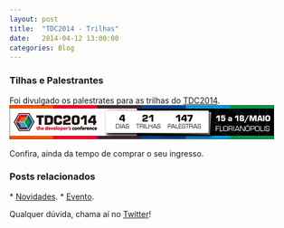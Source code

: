 ```yaml
---
layout: post
title:  "TDC2014 - Trilhas"
date:   2014-04-12 13:00:00
categories: Blog
---
```


<h3>Tilhas e Palestrantes</h3>
Foi divulgado os palestrates para as trilhas do <a href="http://www.thedevelopersconference.com.br" target="blank">TDC2014</a>.

<img src="/img/posts/tdctrilhas2014.png" />

Confira, ainda da tempo de comprar o seu ingresso.

<h3>Posts relacionados</h3>
* <a href="../../../2014/04/01/promocao-tdc-2014.html" target="blank">Novidades</a>.
* <a href="../../../2014/03/17/the-developers-conference.html" target="blank">Evento</a>.

Qualquer dúvida, chama aí no <a href="https://twitter.com/FRonchii" target="blank">Twitter</a>!
